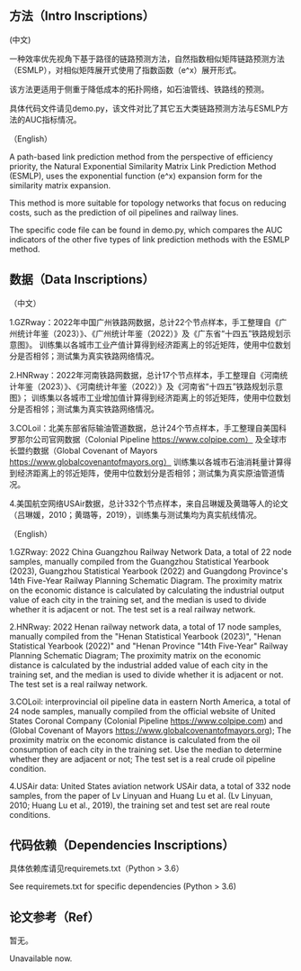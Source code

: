 方法（Intro Inscriptions）
----
(中文)

一种效率优先视角下基于路径的链路预测方法，自然指数相似矩阵链路预测方法（ESMLP），对相似矩阵展开式使用了指数函数（e^x）展开形式。

该方法更适用于侧重于降低成本的拓扑网络，如石油管线、铁路线的预测。

具体代码文件请见demo.py，该文件对比了其它五大类链路预测方法与ESMLP方法的AUC指标情况。

（English）

A path-based link prediction method from the perspective of efficiency priority, 
the Natural Exponential Similarity Matrix Link Prediction Method (ESMLP), 
uses the exponential function (e^x) expansion form for the similarity matrix expansion.

This method is more suitable for topology networks that focus on reducing costs, 
such as the prediction of oil pipelines and railway lines.

The specific code file can be found in demo.py, 
which compares the AUC indicators of the other five types of link prediction methods with the ESMLP method.


数据（Data Inscriptions）
----
（中文）

1.GZRway：2022年中国广州铁路网数据，总计22个节点样本，手工整理自《广州统计年鉴（2023）》、《广州统计年鉴（2022）》及《广东省“十四五”铁路规划示意图》。
训练集以各城市工业产值计算得到经济距离上的邻近矩阵，使用中位数划分是否相邻；测试集为真实铁路网络情况。

2.HNRway：2022年河南铁路网数据，总计17个节点样本，手工整理自《河南统计年鉴（2023）》、《河南统计年鉴（2022）》及《河南省“十四五”铁路规划示意图》；
训练集以各城市工业增加值计算得到经济距离上的邻近矩阵，使用中位数划分是否相邻；测试集为真实铁路网络情况。

3.COLoil：北美东部省际输油管道数据，总计24个节点样本，手工整理自美国科罗那尔公司官网数据（Colonial Pipeline https://www.colpipe.com）
及全球市长盟约数据（Global Covenant of Mayors https://www.globalcovenantofmayors.org）
训练集以各城市石油消耗量计算得到经济距离上的邻近矩阵，使用中位数划分是否相邻；测试集为真实原油管道情况。

4.美国航空网络USAir数据，总计332个节点样本，来自吕琳媛及黄璐等人的论文（吕琳媛，2010；黄璐等，2019），训练集与测试集均为真实航线情况。

（English）

1.GZRway: 2022 China Guangzhou Railway Network Data, a total of 22 node samples, manually compiled from the Guangzhou Statistical Yearbook (2023),
Guangzhou Statistical Yearbook (2022) and Guangdong Province's 14th Five-Year Railway Planning Schematic Diagram.
The proximity matrix on the economic distance is calculated by calculating the industrial output value of each city in the training set,
and the median is used to divide whether it is adjacent or not. The test set is a real railway network.

2.HNRway: 2022 Henan railway network data, a total of 17 node samples, manually compiled from the "Henan Statistical Yearbook (2023)",
"Henan Statistical Yearbook (2022)" and "Henan Province "14th Five-Year" Railway Planning Schematic Diagram;
The proximity matrix on the economic distance is calculated by the industrial added value of each city in the training set,
and the median is used to divide whether it is adjacent or not. The test set is a real railway network.

3.COLoil: interprovincial oil pipeline data in eastern North America, a total of 24 node samples,
manually compiled from the official website of United States Coronal Company (Colonial Pipeline https://www.colpipe.com)
and (Global Covenant of Mayors https://www.globalcovenantofmayors.org);
The proximity matrix on the economic distance is calculated from the oil consumption of each city in the training set.
Use the median to determine whether they are adjacent or not; The test set is a real crude oil pipeline condition.

4.USAir data: United States aviation network USAir data, a total of 332 node samples,
from the paper of Lv Linyuan and Huang Lu et al. (Lv Linyuan, 2010; Huang Lu et al., 2019),
the training set and test set are real route conditions.

代码依赖（Dependencies Inscriptions）
----
具体依赖库请见requiremets.txt（Python > 3.6）

See requiremets.txt for specific dependencies (Python > 3.6)

论文参考（Ref）
----
暂无。

Unavailable now.
